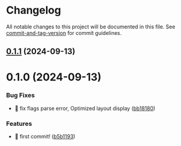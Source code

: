 # Changelog

All notable changes to this project will be documented in this file. See [commit-and-tag-version](https://github.com/absolute-version/commit-and-tag-version) for commit guidelines.

## [0.1.1](https://github.com/uxiew/xwcmd/compare/v0.1.0...v0.1.1) (2024-09-13)

# 0.1.0 (2024-09-13)

### Bug Fixes

- 🐛 fix flags parse error, Optimized layout display ([bb18180](https://github.com/uxiew/xwcmd/commit/bb1818033e6a7c4f2a15af125dfcfeb4069df9e5))

### Features

- 🎸 first commit! ([b5b1193](https://github.com/uxiew/xwcmd/commit/b5b1193f63694efe15bb94b5ceee3bd35d158230))
